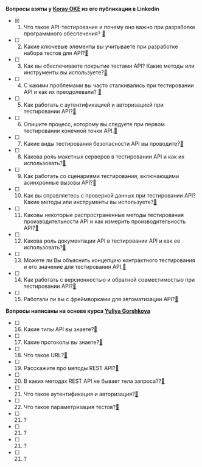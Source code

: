 
**Вопросы взяты у [Koray OKE](https://www.linkedin.com/in/koray-oke/) из его публикации в Linkedin**

- [x] 1. Что такое API-тестирование и почему оно важно при разработке программного обеспечения? [🎯](/AnswersToSelfTrainingQuestions/AnswersAPI_Postman/22.md)
- [ ] 2. Какие ключевые элементы вы учитываете при разработке набора тестов для API?[🎯](/AnswersToSelfTrainingQuestions/AnswersAPI_Postman/22.md)
- [ ] 3. Как вы обеспечиваете покрытие тестами API? Какие методы или инструменты вы используете?[🎯](/AnswersToSelfTrainingQuestions/AnswersAPI_Postman/22.md)
- [ ] 4. С какими проблемами вы часто сталкивались при тестировании API и как их преодолевали? [🎯](/AnswersToSelfTrainingQuestions/AnswersAPI_Postman/22.md)
- [ ] 5. Как работать с аутентификацией и авторизацией при тестировании API?[🎯](/AnswersToSelfTrainingQuestions/AnswersAPI_Postman/22.md)
- [ ] 6. Опишите процесс, которому вы следуете при первом тестировании конечной точки API.[🎯](/AnswersToSelfTrainingQuestions/AnswersAPI_Postman/22.md)
- [ ] 7. Какие виды тестирования безопасности API вы проводите?[🎯](/AnswersToSelfTrainingQuestions/AnswersAPI_Postman/22.md)
- [ ] 8. Какова роль макетных серверов в тестировании API и как их использовать?[🎯](/AnswersToSelfTrainingQuestions/AnswersAPI_Postman/22.md)
- [ ] 9. Как работать со сценариями тестирования, включающими асинхронные вызовы API?[🎯](/AnswersToSelfTrainingQuestions/AnswersAPI_Postman/22.md)
- [ ] 10. Как вы справляетесь с проверкой данных при тестировании API? Какие методы или инструменты вы используете?[🎯](/AnswersToSelfTrainingQuestions/AnswersAPI_Postman/22.md)
- [ ] 11. Каковы некоторые распространенные методы тестирования производительности API и как измерить производительность API?[🎯](/AnswersToSelfTrainingQuestions/AnswersAPI_Postman/22.md)
- [ ] 12. Какова роль документации API в тестировании API и как ее использовать?[🎯](/AnswersToSelfTrainingQuestions/AnswersAPI_Postman/22.md)
- [ ] 13. Можете ли Вы объяснить концепцию контрактного
тестирования и его значение для тестирования API.[🎯](/AnswersToSelfTrainingQuestions/AnswersAPI_Postman/22.md)
- [ ] 14. Как работать с версионностью и обратной совместимостью при тестировании API?[🎯](/AnswersToSelfTrainingQuestions/AnswersAPI_Postman/22.md)
- [ ] 15. Работали ли вы с фреймворками для автоматизации API?[🎯](/AnswersToSelfTrainingQuestions/AnswersAPI_Postman/22.md)

**Вопросы написаны на основе курса  [Yuliya Gorshkova](https://stepik.org/course/128488/promo)**
- [ ] 16. Какие типы API вы знаете?[🎯](/AnswersToSelfTrainingQuestions/AnswersAPI_Postman/22.md)
- [ ] 17. Какие протоколы вы знаете?[🎯](/AnswersToSelfTrainingQuestions/AnswersAPI_Postman/22.md)
- [ ] 18. Что такое URL?[🎯](/AnswersToSelfTrainingQuestions/AnswersAPI_Postman/22.md)
- [ ] 19. Расскажите про методы REST API?[🎯](/AnswersToSelfTrainingQuestions/AnswersAPI_Postman/22.md)
- [ ] 20. В каких методах REST API не бывает тела запроса??[🎯](/AnswersToSelfTrainingQuestions/AnswersAPI_Postman/22.md)
- [ ] 21. Что такое аутентификация и авторизация?[🎯](/AnswersToSelfTrainingQuestions/AnswersAPI_Postman/22.md)
- [ ] 22. Что такое параметризация тестов?[🎯](/AnswersToSelfTrainingQuestions/AnswersAPI_Postman/22.md)
- [ ] 21. ?
- [ ] 21. ?
- [ ] 21. ?

- [ ] 21. ?







